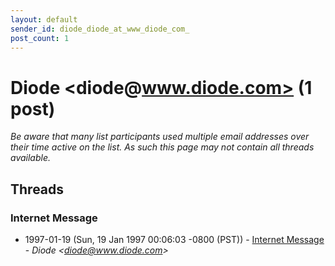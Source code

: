 ```yaml
---
layout: default
sender_id: diode_diode_at_www_diode_com_
post_count: 1
---
```


# Diode <diode<span>@</span>www.diode.com> (1 post)

_Be aware that many list participants used multiple email addresses over their time active on the list. As such this page may not contain all threads available._

## Threads

### Internet Message
+ 1997-01-19 (Sun, 19 Jan 1997 00:06:03 -0800 (PST)) - [Internet Message](/archive/1997/01/2197f1689e7d045ab161a9884f195ae582b08de843b6d79d4fe7f1bafa9b94ee) - _Diode \<diode@www.diode.com\>_

